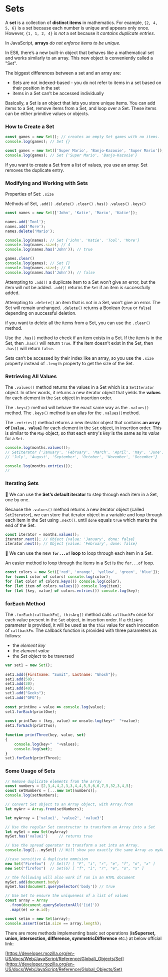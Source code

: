 # Sets

A **set** is a collection of **distinct items** in mathematics. For example, `{2, 4, 5, 6}` is a set because each number is unique and appears only once. However, `{1, 1, 2, 4}` is _not_ a set because it _contains duplicate entries_.

In JavaScript, **arrays** _do not enforce items to be unique_.

In ES6, there’s a new built-in object that behaves like a mathematical set and works similarly to an array. This new object is conveniently called a "Set". 

The biggest differences between a set and an array are:

* Sets are not indexed-based - you do not refer to items in a set based on their position in the set
* items in a Set can’t be accessed individually

Basically, a Set is an object that lets you store unique items. You can add items to a Set, remove items from a Set, and loop over a Set. These items can be either primitive values or objects.

### How to Create a Set <a id="how-to-create-a-set"></a>

```javascript
const games = new Set(); // creates an empty Set games with no items.
console.log(games); // Set {}

const games = new Set(['Super Mario', 'Banjo-Kazooie', 'Super Mario']);
console.log(games); // Set {'Super Mario', 'Banjo-Kazooie'}
```

If you want to create a Set from a list of values, you use an array: Set removes the duplicate entry.

### Modifying and Working with Sets <a id="modifying-sets"></a>

Properties of Set: `.size` 

Methods of Set, `.add()`   `.delete()`   `.clear()`   `.has()`   `.values()`   `.keys()` 

```javascript
const names = new Set(['John', 'Katie', 'Mario', 'Katie']);

names.add('Tool');
names.add('More');
names.delete('Mario');

console.log(names); // Set {'John', 'Katie', 'Tool', 'More'}
console.log(names.size); // 4
console.log(names.has('John')); // true

games.clear()
console.log(games); // Set {}
console.log(names.size); // 0
console.log(names.has('John')); // false
```

Attempting to `.add()` a duplicate item to a Set won’t give an error, but the item will not be added. `.add()` returns the `Set` if an item is successfully added.

Attempting to `.delete()` an item that is not in a Set, won’t give an error. The Set will remain unchanged. `.delete()` returns a Boolean \(`true` or `false`\) depending on successful deletion.

if you want to delete all the items from a Set, you can use the `.clear()` method.

Use the `.has()` method to check if an item exists in a Set. If the item is in the Set, then `.has()` will return `true`. If the item doesn’t exist in the Set, then `.has()` will return `false`.

Sets can’t be accessed by their index like an array, so you use the `.size` property instead of `.length` property to get the size of the Set.

### Retrieving All Values

The `.values()` method returns the values in a Set which is a `SetIterator` object. In other words, it returns a new iterator object that yields the **values** for each element in the `Set` object in insertion order. 

The `.keys()` method will behave the exact same way as the `.values()` method. The `.keys()` method is an alias for the `.values()`method.

The `.entries()` method returns a new iterator object that contains **an array of `[value, value]`** for each element in the `Set` object, in insertion order. This is similar to the `Map` object, so that each entry's _key_ is the same as its _value_ for a `Set`.

```javascript
console.log(months.values());
// SetIterator {'January', 'February', 'March', 'April', 'May', 'June', 
// 'July', 'August', 'September', 'October', 'November', 'December'}

console.log(months.entries());
// 

```

### Iterating Sets

🧰 We can use the **Set’s default iterator** to step through each item in a Set, one by one.

Because the `.values()` method returns a new iterator object \(called `SetIterator`\), we can store that iterator object in a variable and loop through each item in the Set using `.next()`.  until `done` equals `true` which marks the end of the Set.

```javascript
const iterator = months.values();
iterator.next(); // Object {value: 'January', done: false}
iterator.next(); // Object {value: 'February', done: false}
```

🧰 We can use the new **`for...of` loop** to loop through each item in a Set.

An easier method to loop through the items in a Set is the `for...of` loop.

```javascript
const colors = new Set(['red', 'orange', 'yellow', 'green', 'blue']);
for (const color of colors) console.log(color);
for (let color of colors.keys()) console.log(color);
for (let item of colors.values()) console.log(item);
for (let [key, value] of colors.entries()) console.log(key);
```

### forEach Method

The `.forEach(callbackFn[, thisArg])` method calls `callbackFn` once for each value present in the `Set` object, in insertion order. If a `thisArg` parameter is provided, it will be used as the `this` value for each invocation of `callbackFn`. The callback function is provided with three parameters as follows:

* the _element key_
* the _element value_
* the _Set object_ to be traversed

```javascript
var set1 = new Set(); 
  
set1.add({Firstname: "Sumit", Lastname: "Ghosh"}); 
set1.add(50); 
set1.add(30); 
set1.add(40); 
set1.add("Geeks"); 
set1.add("GFG"); 
  
const printOne = value => console.log(value);
set1.forEach(printOne); 
  
const printTwo = (key, value) => onsole.log(key+"  "+value);
set1.forEach(printTwo); 
  
function printThree(key, value, set) 
{            
    console.log(key+"  "+values); 
    console.log(set); 
} 
set1.forEach(printThree); 
```

### Some Usage of Sets

```javascript
// Remove duplicate elements from the array
const numbers = [2,3,4,4,2,3,3,4,4,5,5,6,6,7,5,32,3,4,5];
const setNumbers = [...new Set(numbers)];
console.log(setNumbers);

// convert Set object to an Array object, with Array.from
let myArr = Array.from(setNumbers);

let myArray = ['value1', 'value2', 'value3']

// Use the regular Set constructor to transform an Array into a Set
let mySet = new Set(myArray)
mySet.has('value1')     // returns true

// Use the spread operator to transform a set into an Array.
console.log([...mySet]) // Will show you exactly the same Array as myArray

//case sensitive & duplicate ommision
new Set("Firefox")  // Set(7) [ "F", "i", "r", "e", "f", "o", "x" ]
new Set("firefox")  // Set(6) [ "f", "i", "r", "e", "o", "x" ]

// the following will also work if run in an HTML document
mySet.add(document.body)
mySet.has(document.querySelector('body')) // true

// Use Set to ensure the uniqueness of a list of values
const array = Array
  .from(document.querySelectorAll('[id]'))
  .map((e) => e.id);

const setim = new Set(array);
console.assert(setim.size == array.length);
```

There are more methods implementing basic set operations \(**isSuperset, union, intersection, difference, symmetricDifference** etc.\) at below official link:

[https://developer.mozilla.org/en-US/docs/Web/JavaScript/Reference/Global\_Objects/Set](https://developer.mozilla.org/en-US/docs/Web/JavaScript/Reference/Global_Objects/Set)



